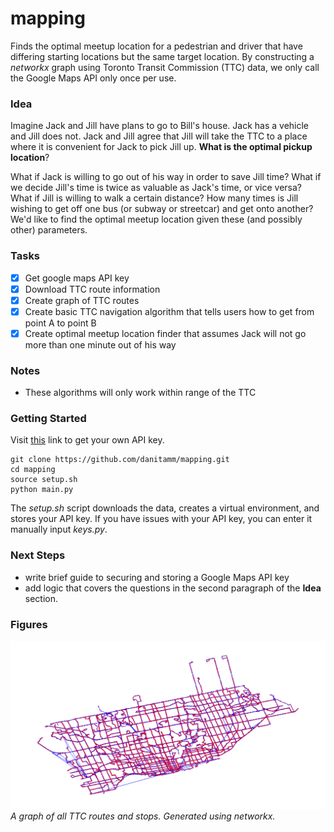 # mapping
Finds the optimal meetup location for a pedestrian and driver that have differing starting locations but the same target location. By constructing a _networkx_ graph using Toronto Transit Commission (TTC) data, we only call the Google Maps API only once per use. 

### Idea
Imagine Jack and Jill have plans to go to Bill's house. Jack has a vehicle and Jill does not. Jack and Jill agree that Jill will take the TTC to a place where it is convenient for Jack to pick Jill up. **What is the optimal pickup location**? 

What if Jack is willing to go out of his way in order to save Jill time? What if we decide Jill's time is twice as valuable as Jack's time, or vice versa? What if Jill is willing to walk a certain distance? How many times is Jill wishing to get off one bus (or subway or streetcar) and get onto another? We'd like to find the optimal meetup location given these (and possibly other) parameters. 

### Tasks
 - [x] Get google maps API key
 - [x] Download TTC route information
 - [x] Create graph of TTC routes
 - [x] Create basic TTC navigation algorithm that tells users how to get from point A to point B
 - [x] Create optimal meetup location finder that assumes Jack will not go more than one minute out of his way

### Notes
 - These algorithms will only work within range of the TTC

### Getting Started
Visit [this](https://developers.google.com/maps/documentation/embed/get-api-key) link to get your own API key. 
```
git clone https://github.com/danitamm/mapping.git
cd mapping
source setup.sh
python main.py
```
The _setup.sh_ script downloads the data, creates a virtual environment, and stores your API key. If you have issues with your API key, you can enter it manually input _keys.py_.

### Next Steps
 - write brief guide to securing and storing a Google Maps API key
 - add logic that covers the questions in the second paragraph of the **Idea** section.

### Figures
![](figures/Figure_1.png)
*A graph of all TTC routes and stops. Generated using networkx.*
